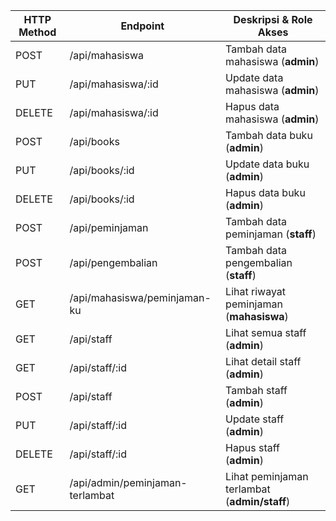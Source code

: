 | HTTP Method | Endpoint                          | Deskripsi & Role Akses                        |
|-------------|-----------------------------------|-----------------------------------------------|
| POST        | /api/mahasiswa                    | Tambah data mahasiswa (**admin**)             |
| PUT         | /api/mahasiswa/:id                | Update data mahasiswa (**admin**)             |
| DELETE      | /api/mahasiswa/:id                | Hapus data mahasiswa (**admin**)              |
| POST        | /api/books                        | Tambah data buku (**admin**)                  |
| PUT         | /api/books/:id                    | Update data buku (**admin**)                  |
| DELETE      | /api/books/:id                    | Hapus data buku (**admin**)                   |
| POST        | /api/peminjaman                   | Tambah data peminjaman (**staff**)            |
| POST        | /api/pengembalian                 | Tambah data pengembalian (**staff**)          |
| GET         | /api/mahasiswa/peminjaman-ku      | Lihat riwayat peminjaman (**mahasiswa**)      |
| GET         | /api/staff                        | Lihat semua staff (**admin**)                 |
| GET         | /api/staff/:id                    | Lihat detail staff (**admin**)                |
| POST        | /api/staff                        | Tambah staff (**admin**)                      |
| PUT         | /api/staff/:id                    | Update staff (**admin**)                      |
| DELETE      | /api/staff/:id                    | Hapus staff (**admin**)                       |
| GET         | /api/admin/peminjaman-terlambat   | Lihat peminjaman terlambat (**admin/staff**)  |
